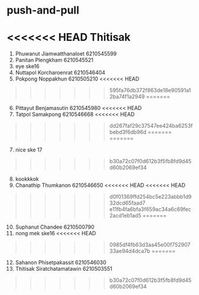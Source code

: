 # push-and-pull
<<<<<<< HEAD
Thitisak
=======

1. Phuwanut Jiamwatthanaloet 6210545599
2. Panitan Plengkham 6210545521
3. eye ske16
4. Nuttapol Korcharoenrat 6210546404
5. Pokpong Noppakhun 6210505210
<<<<<<< HEAD
>>>>>>> 595fa76db372f863de18e90591a12ba74f1a2949
=======
6. Pittayut Benjamasutin 6210545980
<<<<<<< HEAD
7. Tatpol Samakpong 6210546668
<<<<<<< HEAD
>>>>>>> dd267faf29c37547ee424ba6253fbebd3f6db96d
=======
=======
7. nice ske 17
>>>>>>> b30a72c07f0d612b3f5fb8fd9d45d60b2069ef34
8. kookkkok
9. Chanathip Thumkanon 6210546650
<<<<<<< HEAD
<<<<<<< HEAD
>>>>>>> d0f01369ffd254bc5e223abbb1d932dcd65faad7
>>>>>>> e11fb4fa6bfa3f659ac34a6c69fec2acd1eb1ad5
=======
10. Suphanut Chandee 6210500790
11. nong mek ske16
<<<<<<< HEAD
>>>>>>> 0985df4fb63d3aa45e00f75290733ae94d4dca7b
=======
12. Sahanon Phisetpakassit 6210546030   
13. Thitisak Siratchatamatawin 6210503551
>>>>>>> b30a72c07f0d612b3f5fb8fd9d45d60b2069ef34
